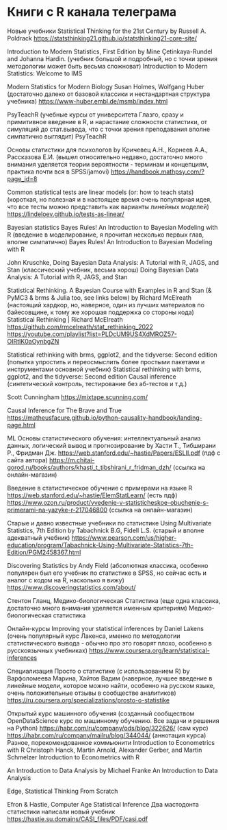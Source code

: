# Книги с R канала телеграма

Новые учебники
Statistical Thinking for the 21st Century by Russell A. Poldrack
https://statsthinking21.github.io/statsthinking21-core-site/

Introduction to Modern Statistics, First Edition by Mine Çetinkaya-Rundel and Johanna Hardin. (учебник большой и подробный, но с точки зрения методологии может быть весьма сложноват)
Introduction to Modern Statistics: Welcome to IMS

Modern Statistics for Modern Biology
Susan Holmes, Wolfgang Huber (достаточно далеко от базовой классики и нестандартная структура учебника)
https://www-huber.embl.de/msmb/index.html

PsyTeachR (учебные курсы от университета Глазго, сразу и примитивное введение в R, и нарастание сложности статистики, от симуляций до стат.вывода, что с точки зрения преподавания вполне симпатично выглядит)
PsyTeachR

Основы статистики для психологов by Кричевец А.Н., Корнеев А.А., Рассказова Е.И. (вышел относительно недавно, достаточно много внимания уделяется теории вероятности - терминам и концепциям, практика почти вся в SPSS/jamovi)
https://handbook.mathpsy.com/?page_id=8

Common statistical tests are linear models (or: how to teach stats) (короткая, но полезная и в настоящее время очень популярная идея, что все тесты можно представить как варианты линейных моделей) 
https://lindeloev.github.io/tests-as-linear/

Bayesian statistics
Bayes Rules! An Introduction to Bayesian Modeling with R (введение в моделирование, я прочитал несколько первых глав, вполне симпатично)
Bayes Rules! An Introduction to Bayesian Modeling with R

John Kruschke,  Doing Bayesian Data Analysis: A Tutorial with R, JAGS, and Stan (классический учебник, весьма хорош)
Doing Bayesian Data Analysis: A Tutorial with R, JAGS, and Stan

Statistical Rethinking. A Bayesian Course with Examples in R and Stan (& PyMC3 & brms & Julia too, see links below) by Richard McElreath (настоящий хардкор, но, наверное, один из лучших материалов по байесовщине, к тому же хорошая поддержка со стороны кода)
Statistical Rethinking | Richard McElreath
https://github.com/rmcelreath/stat_rethinking_2022
https://youtube.com/playlist?list=PLDcUM9US4XdMROZ57-OIRtIK0aOynbgZN

Statistical rethinking with brms, ggplot2, and the tidyverse: Second edition (попытка упростить и переосмыслить более простыми пакетами и инструментами основной учебник)
Statistical rethinking with brms, ggplot2, and the tidyverse: Second edition
Causal inference
(синтетический контроль, тестирование без аб-тестов и т.д.)

Scott Cunningham
https://mixtape.scunning.com/

Causal Inference for The Brave and True
https://matheusfacure.github.io/python-causality-handbook/landing-page.html

ML
Основы статистического обучения: интеллектуальный анализ данных, логический вывод и прогнозирование by Хасти Т., Тибширани Р., Фридман Дж.
https://web.stanford.edu/~hastie/Papers/ESLII.pdf (пдф с сайта автора)
https://m.chitai-gorod.ru/books/authors/khasti_t_tibshirani_r_fridman_dzh/ (ссылка на онлайн-магазин)

Введение в статистическое обучение с примерами на языке R
https://web.stanford.edu/~hastie/ElemStatLearn/  (есть пдф)
https://www.ozon.ru/product/vvedenie-v-statisticheskoe-obuchenie-s-primerami-na-yazyke-r-217046800 (ссылка на онлайн-магазин)



Старые и давно известные учебники по статистике
Using Multivariate Statistics, 7th Edition by Tabachnick B.G, Fidell L.S. (старый и вполне адекватный учебник)
https://www.pearson.com/us/higher-education/program/Tabachnick-Using-Multivariate-Statistics-7th-Edition/PGM2458367.html

Discovering Statistics by Andy Field (абсолютная классика, особенно популярен был его учебник по статистике в SPSS, но сейчас есть и аналог с кодом на R, насколько я вижу)
https://www.discoveringstatistics.com/about/

Стентон Гланц, Медико-биологическая Статистика (еще одна классика, достаточно много внимания уделяется именным критериям)
Медико-биологическая статистика


Онлайн-курсы
Improving your statistical inferences by Daniel Lakens (очень популярный курс Лакенса, именно по методологии статистического вывода - обычно про это говорят плохо, особенно в  русскоязычных учебниках)
https://www.coursera.org/learn/statistical-inferences

 
Специализация Просто о статистике (с использованием R) by Варфоломеева Марина, Хайтов Вадим (наверное, лучшее введение в линейные модели, которое можно найти, особенно на русском языке, очень положительные отзывы в сообществе аналитиков)
https://ru.coursera.org/specializations/prosto-o-statistike

Открытый курс машинного обучения (созданный сообществом OpenDataScience курс по машинному обучению. Все задачи и решения на Python)
https://habr.com/ru/company/ods/blog/322626/ (сам курс)
https://habr.com/ru/company/mailru/blog/344044/ (аннотация курса)
Разное, порекомендованное коммьюнити
Introduction to Econometrics with R
Christoph Hanck, Martin Arnold, Alexander Gerber, and Martin Schmelzer
Introduction to Econometrics with R 

An Introduction to Data Analysis by Michael Franke
An Introduction to Data Analysis

Edge, Statistical Thinking From Scratch


Efron & Hastie, Computer Age Statistical Inference
Два мастодонта статистики написали новый учебник
https://hastie.su.domains/CASI_files/PDF/casi.pdf

